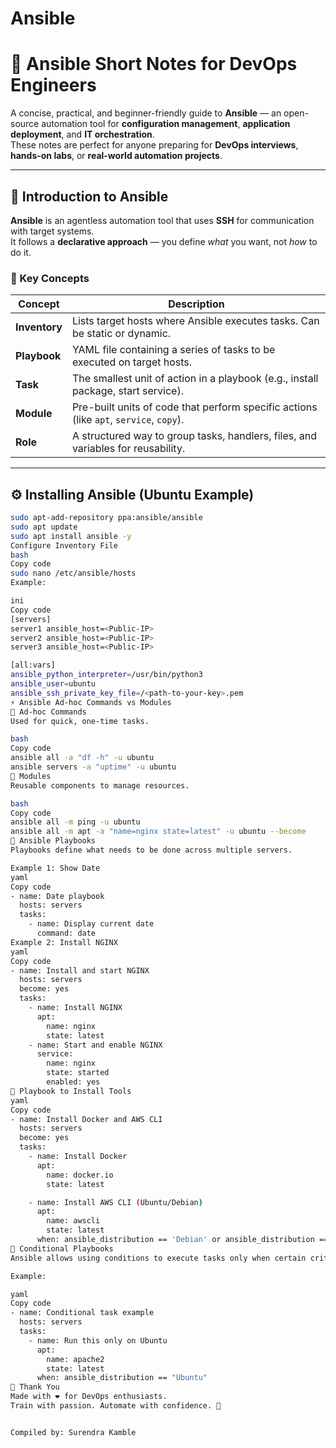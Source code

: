 # Ansible

# 🧩 Ansible Short Notes for DevOps Engineers

A concise, practical, and beginner-friendly guide to **Ansible** — an open-source automation tool for **configuration management**, **application deployment**, and **IT orchestration**.  
These notes are perfect for anyone preparing for **DevOps interviews**, **hands-on labs**, or **real-world automation projects**.

---

## 🚀 Introduction to Ansible

**Ansible** is an agentless automation tool that uses **SSH** for communication with target systems.  
It follows a **declarative approach** — you define *what* you want, not *how* to do it.

### 🧠 Key Concepts

| Concept | Description |
|----------|-------------|
| **Inventory** | Lists target hosts where Ansible executes tasks. Can be static or dynamic. |
| **Playbook** | YAML file containing a series of tasks to be executed on target hosts. |
| **Task** | The smallest unit of action in a playbook (e.g., install package, start service). |
| **Module** | Pre-built units of code that perform specific actions (like `apt`, `service`, `copy`). |
| **Role** | A structured way to group tasks, handlers, files, and variables for reusability. |

---

## ⚙️ Installing Ansible (Ubuntu Example)

```bash
sudo apt-add-repository ppa:ansible/ansible
sudo apt update
sudo apt install ansible -y
Configure Inventory File
bash
Copy code
sudo nano /etc/ansible/hosts
Example:

ini
Copy code
[servers]
server1 ansible_host=<Public-IP>
server2 ansible_host=<Public-IP>
server3 ansible_host=<Public-IP>

[all:vars]
ansible_python_interpreter=/usr/bin/python3
ansible_user=ubuntu
ansible_ssh_private_key_file=/<path-to-your-key>.pem
⚡ Ansible Ad-hoc Commands vs Modules
🔹 Ad-hoc Commands
Used for quick, one-time tasks.

bash
Copy code
ansible all -a "df -h" -u ubuntu
ansible servers -a "uptime" -u ubuntu
🔹 Modules
Reusable components to manage resources.

bash
Copy code
ansible all -m ping -u ubuntu
ansible all -m apt -a "name=nginx state=latest" -u ubuntu --become
📜 Ansible Playbooks
Playbooks define what needs to be done across multiple servers.

Example 1: Show Date
yaml
Copy code
- name: Date playbook
  hosts: servers
  tasks:
    - name: Display current date
      command: date
Example 2: Install NGINX
yaml
Copy code
- name: Install and start NGINX
  hosts: servers
  become: yes
  tasks:
    - name: Install NGINX
      apt:
        name: nginx
        state: latest
    - name: Start and enable NGINX
      service:
        name: nginx
        state: started
        enabled: yes
🧰 Playbook to Install Tools
yaml
Copy code
- name: Install Docker and AWS CLI
  hosts: servers
  become: yes
  tasks:
    - name: Install Docker
      apt:
        name: docker.io
        state: latest

    - name: Install AWS CLI (Ubuntu/Debian)
      apt:
        name: awscli
        state: latest
      when: ansible_distribution == 'Debian' or ansible_distribution == 'Ubuntu'
🧩 Conditional Playbooks
Ansible allows using conditions to execute tasks only when certain criteria are met.

Example:

yaml
Copy code
- name: Conditional task example
  hosts: servers
  tasks:
    - name: Run this only on Ubuntu
      apt:
        name: apache2
        state: latest
      when: ansible_distribution == "Ubuntu"
🙏 Thank You
Made with ❤️ for DevOps enthusiasts.
Train with passion. Automate with confidence. 🚀


Compiled by: Surendra Kamble

